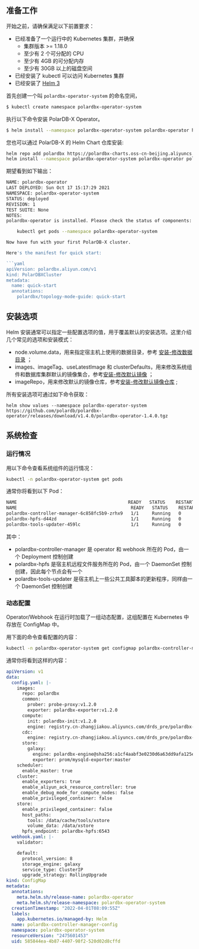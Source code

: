 ## 准备工作
开始之前，请确保满足以下前置要求：

+ 已经准备了一个运行中的 Kubernetes 集群，并确保
    + 集群版本 >= 1.18.0
    + 至少有 2 个可分配的 CPU
    + 至少有 4GB 的可分配内存
    + 至少有 30GB 以上的磁盘空间
+ 已经安装了 kubectl 可以访问 Kubernetes 集群
+ 已经安装了 [Helm 3](https://helm.sh/docs/intro/install/)


首先创建一个叫 `polardbx-operator-system` 的命名空间，

```bash
$ kubectl create namespace polardbx-operator-system
```

执行以下命令安装 PolarDB-X Operator。

```bash
$ helm install --namespace polardbx-operator-system polardbx-operator https://github.com/polardb/polardbx-operator/releases/download/v1.4.0/polardbx-operator-1.4.0.tgz
```

您也可以通过 PolarDB-X 的 Helm Chart 仓库安装:

```bash
helm repo add polardbx https://polardbx-charts.oss-cn-beijing.aliyuncs.com
helm install --namespace polardbx-operator-system polardbx-operator polardbx/polardbx-operator
```

期望看到如下输出：

```bash
NAME: polardbx-operator
LAST DEPLOYED: Sun Oct 17 15:17:29 2021
NAMESPACE: polardbx-operator-system
STATUS: deployed
REVISION: 1
TEST SUITE: None
NOTES:
polardbx-operator is installed. Please check the status of components:

    kubectl get pods --namespace polardbx-operator-system

Now have fun with your first PolarDB-X cluster.

Here's the manifest for quick start:

```yaml
apiVersion: polardbx.aliyun.com/v1
kind: PolarDBXCluster
metadata:
  name: quick-start
  annotations:
    polardbx/topology-mode-guide: quick-start
```

## 安装选项
Helm 安装通常可以指定一些配置选项的值，用于覆盖默认的安装选项。这里介绍几个常见的选项和安装模式：

- node.volume.data，用来指定宿主机上使用的数据目录，参考 [安装-修改数据目录](./1-installation-data-dir.md) ；
- images、imageTag、useLatestImage 和 clusterDefaults，用来修改系统组件和数据库集群默认的镜像集合，参考[安装-修改默认镜像](./1-installation-default-image.md) ；
- imageRepo，用来修改默认的镜像仓库，参考[安装-修改默认镜像仓库](./1-installation-default-image-repo.md) ;

所有安装选项可通过如下命令获取：

```shell
helm show values --namespace polardbx-operator-system  https://github.com/polardb/polardbx-operator/releases/download/v1.4.0/polardbx-operator-1.4.0.tgz
```

## 系统检查
### 运行情况

用以下命令查看系统组件的运行情况：

```bash
kubectl -n polardbx-operator-system get pods
```

通常你将看到以下 Pod：

```bash
NAME                                          READY   STATUS    RESTARTS   AGE
NAME                                           READY   STATUS    RESTARTS   AGE
polardbx-controller-manager-6c858fc5b9-zrhx9   1/1     Running   0          66s
polardbx-hpfs-d44zd                            1/1     Running   0          66s
polardbx-tools-updater-459lc                   1/1     Running   0          66s
```

其中：

- polardbx-controller-manager 是 operator 和 webhook 所在的 Pod，由一个 Deployment 控制创建
- polardbx-hpfs 是宿主机远程文件服务所在的 Pod，由一个 DaemonSet 控制创建，因此每个节点会有一个
- polardbx-tools-updater 是宿主机上一些公共工具脚本的更新程序，同样由一个 DaemonSet 控制创建

### 动态配置
Operator/Webhook 在运行时加载了一组动态配置，这组配置在 Kubernetes 中存放在 ConfigMap 中。

用下面的命令查看配置的内容：

```bash
kubectl -n polardbx-operator-system get configmap polardbx-controller-manager-config -o yaml
```

通常你将看到这样的内容：

```yaml
apiVersion: v1
data:
  config.yaml: |-
    images:
      repo: polardbx
      common:
        prober: probe-proxy:v1.2.0
        exporter: polardbx-exporter:v1.2.0
      compute:
        init: polardbx-init:v1.2.0
        engine: registry.cn-zhangjiakou.aliyuncs.com/drds_pre/polardbx-sql:20220330-2
      cdc:
        engine: registry.cn-zhangjiakou.aliyuncs.com/drds_pre/polardbx-cdc:20220408
      store:
        galaxy:
          engine: polardbx-engine@sha256:a1cf4aabf3e0230d6a63dd9afa125e58baa2a925462a59968ac3b918422bf521
          exporter: prom/mysqld-exporter:master
    scheduler:
      enable_master: true
    cluster:
      enable_exporters: true
      enable_aliyun_ack_resource_controller: true
      enable_debug_mode_for_compute_nodes: false
      enable_privileged_container: false
    store:
      enable_privileged_container: false
      host_paths:
        tools: /data/cache/tools/xstore
        volume_data: /data/xstore
      hpfs_endpoint: polardbx-hpfs:6543
  webhook.yaml: |-
    validator:

    default:
      protocol_version: 8
      storage_engine: galaxy
      service_type: ClusterIP
      upgrade_strategy: RollingUpgrade
kind: ConfigMap
metadata:
  annotations:
    meta.helm.sh/release-name: polardbx-operator
    meta.helm.sh/release-namespace: polardbx-operator-system
  creationTimestamp: "2022-04-01T08:09:55Z"
  labels:
    app.kubernetes.io/managed-by: Helm
  name: polardbx-controller-manager-config
  namespace: polardbx-operator-system
  resourceVersion: "2475601453"
  uid: 585844ea-4b87-4407-98f2-520d02d8cffd
```
